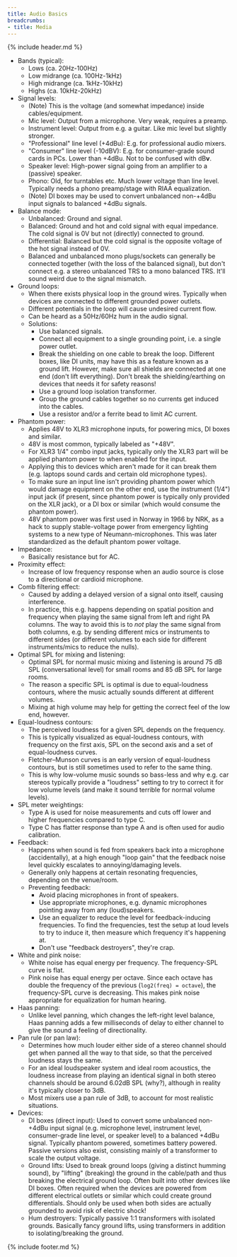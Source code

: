 ```yaml
---
title: Audio Basics
breadcrumbs:
- title: Media
---
```

{% include header.md %}

- Bands (typical):
    - Lows (ca. 20Hz-100Hz)
    - Low midrange (ca. 100Hz-1kHz)
    - High midrange (ca. 1kHz-10kHz)
    - Highs (ca. 10kHz-20kHz)
- Signal levels:
    - (Note) This is the voltage (and somewhat impedance) inside cables/equipment.
    - Mic level: Output from a microphone. Very weak, requires a preamp.
    - Instrument level: Output from e.g. a guitar. Like mic level but slightly stronger.
    - "Professional" line level (+4dBu): E.g. for professional audio mixers.
    - "Consumer" line level (-10dBV): E.g. for consumer-grade sound cards in PCs. Lower than +4dBu. Not to be confused with dB**v**.
    - Speaker level: High-power signal going from an amplifier to a (passive) speaker.
    - Phono: Old, for turntables etc. Much lower voltage than line level. Typically needs a phono preamp/stage with RIAA equalization.
    - (Note) DI boxes may be used to convert unbalanced non-+4dBu input signals to balanced +4dBu signals.
- Balance mode:
    - Unbalanced: Ground and signal.
    - Balanced: Ground and hot and cold signal with equal impedance. The cold signal is 0V but not (directly) connected to ground.
    - Differential: Balanced but the cold signal is the opposite voltage of the hot signal instead of 0V.
    - Balanced and unbalanced mono plugs/sockets can generally be connected together (with the loss of the balanced signal), but don't connect e.g. a stereo unbalanced TRS to a mono balanced TRS. It'll sound weird due to the signal mismatch.
- Ground loops:
    - When there exists physical loop in the ground wires. Typically when devices are connected to different grounded power outlets.
    - Different potentials in the loop will cause undesired current flow.
    - Can be heard as a 50Hz/60Hz hum in the audio signal.
    - Solutions:
        - Use balanced signals.
        - Connect all equipment to a single grounding point, i.e. a single power outlet.
        - Break the shielding on one cable to break the loop. Different boxes, like DI units, may have this as a feature known as a ground lift. However, make sure all shields are connected at one end (don't lift everything). Don't break the shielding/earthing on devices that needs it for safety reasons!
        - Use a ground loop isolation transformer.
        - Group the ground cables together so no currents get induced into the cables.
        - Use a resistor and/or a ferrite bead to limit AC current.
- Phantom power:
    - Applies 48V to XLR3 microphone inputs, for powering mics, DI boxes and similar.
    - 48V is most common, typically labeled as "+48V".
    - For XLR3 1/4" combo input jacks, typically only the XLR3 part will be applied phantom power to when enabled for the input.
    - Applying this to devices which aren't made for it can break them (e.g. laptops sound cards and certain old microphone types).
    - To make sure an input line isn't providing phantom power which would damage equipment on the other end, use the instrument (1/4") input jack (if present, since phantom power is typically only provided on the XLR jack), or a DI box or similar (which would consume the phantom power).
    - 48V phantom power was first used in Norway in 1966 by NRK, as a hack to supply stable-voltage power from emergency lighting systems to a new type of Neumann-microphones. This was later standardized as the default phantom power voltage.
- Impedance:
    - Basically resistance but for AC.
- Proximity effect:
    - Increase of low frequency response when an audio source is close to a directional or cardioid microphone.
- Comb filtering effect:
    - Caused by adding a delayed version of a signal onto itself, causing interference.
    - In practice, this e.g. happens depending on spatial position and frequency when playing the same signal from left and right PA columns. The way to avoid this is to *not* play the same signal from both columns, e.g. by sending different mics or instruments to different sides (or different volumes to each side for different instruments/mics to reduce the nulls).
- Optimal SPL for mixing and listening:
    - Optimal SPL for normal music mixing and listening is around 75 dB SPL (conversational level) for small rooms and 85 dB SPL for large rooms.
    - The reason a specific SPL is optimal is due to equal-loudness contours, where the music actually sounds different at different volumes.
    - Mixing at high volume may help for getting the correct feel of the low end, however.
- Equal-loudness contours:
    - The perceived loudness for a given SPL depends on the frequency.
    - This is typically visualized as equal-loudness contours, with frequency on the first axis, SPL on the second axis and a set of equal-loudness curves.
    - Fletcher–Munson curves is an early version of equal-loudness contours, but is still sometimes used to refer to the same thing.
    - This is why low-volume music sounds so bass-less and why e.g. car stereos typically provide a "loudness" setting to try to correct it for low volume levels (and make it sound terrible for normal volume levels).
- SPL meter weightings:
    - Type A is used for noise measurements and cuts off lower and higher frequencies compared to type C.
    - Type C has flatter response than type A and is often used for audio calibration.
- Feedback:
    - Happens when sound is fed from speakers back into a microphone (accidentally), at a high enough "loop gain" that the feedback noise level quickly escalates to annoying/damaging levels.
    - Generally only happens at certain resonating frequencies, depending on the venue/room.
    - Preventing feedback:
        - Avoid placing microphones in front of speakers.
        - Use appropriate microphones, e.g. dynamic microphones pointing away from any (loud)speakers.
        - Use an equalizer to reduce the level for feedback-inducing frequencies. To find the frequencies, test the setup at loud levels to try to induce it, then measure which frequency it's happening at.
        - Don't use "feedback destroyers", they're crap.
- White and pink noise:
    - White noise has equal energy per frequency. The frequency-SPL curve is flat.
    - Pink noise has equal energy per octave. Since each octave has double the frequency of the previous (`log2(freq) = octave`), the frequency-SPL curve is decreasing. This makes pink noise appropriate for equalization for human hearing.
- Haas panning:
    - Unlike level panning, which changes the left-right level balance, Haas panning adds a few milliseconds of delay to either channel to give the sound a feeling of directionality.
- Pan rule (or pan law):
    - Determines how much louder either side of a stereo channel should get when panned all the way to that side, so that the perceived loudness stays the same.
    - For an ideal loudspeaker system and ideal room acoustics, the loudness increase from playing an identical signal in both stereo channels should be around 6.02dB SPL (why?), although in reality it's typically closer to 3dB.
    - Most mixers use a pan rule of 3dB, to account for most realistic situations.
- Devices:
    - DI boxes (direct input): Used to convert some unbalanced non-+4dBu input signal (e.g. microphone level, instrument level, consumer-grade line level, or speaker level) to a balanced +4dBu signal. Typically phantom powered, sometimes battery powered. Passive versions also exist, consisting mainly of a transformer to scale the output voltage.
    - Ground lifts: Used to break ground loops (giving a distinct humming sound), by "lifting" (breaking) the ground in the cable/path and thus breaking the electrical ground loop. Often built into other devices like DI boxes. Often required when the devices are powered from different electrical outlets or similar which could create ground differentials. Should only be used when both sides are actually grounded to avoid risk of electric shock!
    - Hum destroyers: Typically passive 1:1 transformers with isolated grounds. Basically fancy ground lifts, using transformers in addition to isolating/breaking the ground.

{% include footer.md %}
